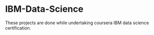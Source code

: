 # IBM-Data-Science
These projects are done while undertaking coursera IBM data science certification.
